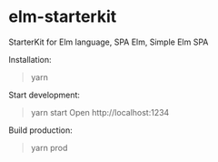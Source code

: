 # elm-starterkit
StarterKit for Elm language, SPA Elm, Simple Elm SPA

Installation:
  > yarn

Start development:
  > yarn start
  Open http://localhost:1234

Build production:
  > yarn prod

